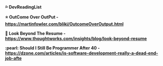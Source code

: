<b>:sweat_drops: DevReadingList<b>

  :star: OutCome Over OutPut - https://martinfowler.com/bliki/OutcomeOverOutput.html
  
  :rugby_football: Look Beyond The Resume - https://www.thoughtworks.com/insights/blog/look-beyond-resume
  
  :pearl: Should I Still Be Programmer After 40 - https://dzone.com/articles/is-software-development-really-a-dead-end-job-afte
  
